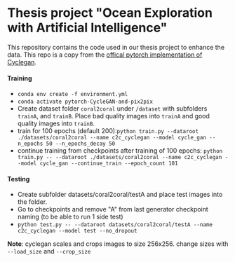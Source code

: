 # Thesis project "Ocean Exploration with Artificial Intelligence" 

This repository contains the code used in our thesis project to enhance the data. This repo is a copy from the [offical pytorch implementation of Cyclegan](https://github.com/junyanz/pytorch-CycleGAN-and-pix2pix). 



#### Training 

- `conda env create -f environment.yml` 
- `conda activate pytorch-CycleGAN-and-pix2pix`
- Create dataset folder `coral2coral` under `/dataset` with subfolders `trainA`, and `trainB`. Place bad quality images into `trainA` and good quality images into `trainB`.
- train for 100 epochs (default 200):`python train.py --dataroot ./datasets/coral2coral --name c2c_cyclegan --model cycle_gan --n_epochs 50 --n_epochs_decay 50` 
- continue training from checkpoints after training of 100 epochs: `python train.py -- --dataroot ./datasets/coral2coral --name c2c_cyclegan --model cycle_gan --continue_train --epoch_count 101` 

#### Testing

- Create subfolder datasets/coral2coral/testA and place test images into the folder. 
- Go to checkpoints and remove "A" from last generator checkpoint naming (to be able to run 1 side test)
- `python test.py -- --dataroot datasets/coral2coral/testA --name c2c_cyclegan --model test --no_dropout`


**Note**: cyclegan scales and crops images to size 256x256. 
 change sizes with `--load_size` and `--crop_size`



